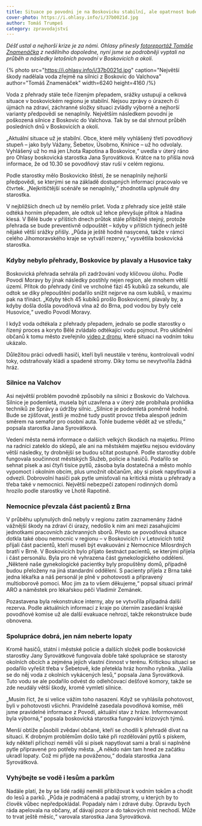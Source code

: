 ```yaml
---
title: Situace po povodni je na Boskovicku stabilní, ale opatrnost bude namístě ještě měsíc
cover-photo: https://i.ohlasy.info/i/37b0021d.jpg
author: Tomáš Trumpeš
category: zpravodajství
---
```


*Déšť ustal a nejhorší krize je za námi. Ohlasy přinesly [fotoreportáž Tomáše Znamenáčka](https://fotky.ohlasy.info/Velk%C3%A1-voda) z nedělního dopoledne, nyní jsme se podrobněji vyptali na průběh a následky letošních povodní v Boskovicích a okolí.*

{% photo src="https://i.ohlasy.info/i/37b0021d.jpg" caption="Největší škody nadělala voda zřejmě na silnici z Boskovic do Valchova" author="Tomáš Znamenáček" width=6240 height=4160 /%}

Voda z přehrady stále teče řízeným přepadem, srážky ustupují a celková situace v boskovickém regionu je stabilní. Nejsou zprávy o úrazech či újmách na zdraví, záchranné složky situaci zvládly výborně a nejhorší varianty předpovědí se nenaplnily. Největším následkem povodní je poškozená silnice z Boskovic do Valchova. Tak by se dal shrnout průběh posledních dnů v Boskovicích a okolí.

„Aktuální situace už je stabilní. Obce, které měly vyhlášený třetí povodňový stupeň – jako byly Vážany, Šebetov, Úsobrno, Knínice – už ho odvolaly. Vyhlášený už ho má jen Lhota Rapotina a Boskovice,“ uvedla v úterý ráno pro Ohlasy boskovická starostka Jana Syrovátková. Krátce na to přišla nová informace, že od 10.30 se povodňový stav ruší v celém regionu.

Podle starostky mělo Boskovicko štěstí, že se nenaplnily nejhorší předpovědi, se kterými se na základě dostupných informací pracovalo ve čtvrtek. „Nejkritičtější scénáře se nenaplnily,“ zhodnotila uplynulé dny starostka.

V nejbližších dnech už by nemělo pršet. Voda z přehrady sice ještě stále odtéká horním přepadem, ale odtok už lehce převyšuje přítok a hladina klesá. V Bělé bude v příštích dnech průtok stále přibližně stejný, protože přehrada se bude preventivně odpouštět – kdyby v příštích týdnech ještě nějaké větší srážky přišly. „Půda je ještě hodně nasycená, takže v rámci celého Jihomoravského kraje se vytváří rezervy,“ vysvětlila boskovická starostka.

### Kdyby nebylo přehrady, Boskovice by plavaly a Husovice taky

Boskovická přehrada sehrála při zadržování vody klíčovou úlohu. Podle Povodí Moravy by jinak následky postihly nejen region, ale mnohem větší území. Přítok do přehrady činil ve vrcholné fázi 45 kubíků za sekundu, ale odtok se díky přepouštění podařilo snížit nejprve na osm kubíků, v maximu pak na třináct. „Kdyby těch 45 kubíků prošlo Boskovicemi, plavaly by, a kdyby došla došla povodňová vlna až do Brna, pod vodou by byly celé Husovice,“ uvedlo Povodí Moravy.

I když voda odtékala z přehrady přepadem, jednalo se podle starostky o řízený proces a koryto Bělé zvládalo odtékající vodu pojmout. Pro uklidnění občanů k tomu město zveřejnilo [video z dronu](https://www.facebook.com/share/r/ciW8DU6PHuRbEBkw/), které situaci na vodním toku ukázalo.

Důležitou práci odvedli hasiči, kteří byli neustále v terénu, kontrolovali vodní toky, odstraňovaly kládi a spadené stromy. Díky tomu se nevytvořila žádná hráz.

### Silnice na Valchov

Asi největší problém povodně způsobily na silnici z Boskovic do Valchova. Silnice je podemletá, musela být uzavřena a v úterý zde probíhala prohlídka techniků ze Správy a údržby silnic. „Silnice je podemletá poměrně hodně. Bude se zjišťovat, jestli je možné tudy pustit provoz třeba alespoň jedním směrem na semafor pro osobní auta. Tohle budeme vědět až ve středu,“ popsala starostka Jana Syrovátková. 

Vedení města nemá informace o dalších velkých škodách na majetku. Přímo na radnici zateklo do sklepů, ale ani na městském majetku nejsou evidovány větší následky, ty drobnější se budou sčítat postupně. Podle starostky dobře fungovala součinnost městských Služeb, policie a hasičů. Podařilo se sehnat písek a asi čtyři tisíce pytlů, zásoba byla dostatečná a město mohlo vypomoct i okolním obcím, plus umožnit občanům, aby si písek napytlovali a odvezli. Dobrovolní hasiči pak pytle umisťovali na kritická místa u přehrady a třeba také v nemocnici. Největší nebezpečí zatopení rodinných domů hrozilo podle starostky ve Lhotě Rapotině.

### Nemocnice převzala část pacientů z Brna

V průběhu uplynulých dnů nebyly v regionu zatím zaznamenány žádné vážnější škody na zdraví či úrazy, nedošlo k nim ani mezi zasahujícími jednotkami pracovních záchranných sborů. Přesto se povodňová situace dotkla také obou nemocnic v regionu – v Boskovicích i v Letovicích totiž přijali část pacientů, kteří museli být evakuováni z Nemocnice Milosrdných bratří v Brně. V Boskovicích bylo přijato šestnáct pacientů, se kterými přijela i část personálu. Byla pro ně vyhrazena část gynekologického oddělení. „Některé naše gynekologické pacientky byly propuštěny domů, případně budou přeloženy na jiná standardní oddělení. S pacienty přijela z Brna také jedna lékařka a náš personál je plně v pohotovosti a připravený multioborově pomoci. Moc jim za to všem děkujeme,“ popsal situaci primář ARO a náměstek pro lékařskou péči Vladimír Zemánek.

Pozastavena byla rekonstrukce interny, aby se vytvořila případná další rezerva. Podle aktuálních informací z kraje po úterním zasedání krajské povodňové komise už ale další evakuace nehrozí, takže rekonstrukce bude obnovena.

### Spolupráce dobrá, jen nám neberte lopaty

Kromě hasičů, státní i městské policie a dalších složek podle boskovické starostky Jany Syrovátkové fungovala dobře také spolupráce se starosty okolních obcích a zejména jejich vlastní činnost v terénu. Kritickou situaci se podařilo vyřešit třeba v Šebetově, kde přetekla hráz horního rybníka. „Valila se do něj voda z okolních vykácených lesů,“ popsala Jana Syrovátková. Tuto vodu se ale podařilo odvést do odlehčovací dešťové komory, takže se zde neudály větší škody, kromě vymletí silnice.

„Musím říct, že si velice vážím toho nasazení. Když se vyhlásila pohotovost, byli v pohotovosti všichni. Pravidelně zasedala povodňová komise, měli jsme pravidelné informace z Povodí, aktuální stav z hráze. Informovanost byla výborná,“ popsala boskovická starostka fungování krizových týmů.

Menší obtíže působili zvědaví občané, kteří se chodili k přehradě dívat na situaci. K drobným problémům došlo také při rozdělování pytlů s pískem, kdy někteří příchozí neměli vůli si písek napytlovat sami a brali si naplněné pytle připravené pro potřeby města. „A někdo nám tam hned ze začátku ukradl lopaty. Což mi přijde na pováženou,“ dodala starostka Jana Syrovátková.

### Vyhýbejte se vodě i lesům a parkům

Nadále platí, že by se lidé raději neměli přibližovat k vodním tokům a chodit do lesů a parků. „Půda je podmáčená a padají stromy, u kterých by to člověk vůbec nepředpokládal. Popadaly nám i zdravé duby. Opravdu bych ráda apelovala na občany, ať dávají pozor a do takových míst nechodí. Může to trvat ještě měsíc,“ varovala starostka Jana Syrovátková.